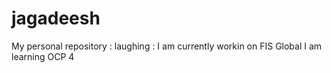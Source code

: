 # jagadeesh
My personal repository :
laughing
:
I am currently workin on FIS Global
I am learning OCP 4 
  
